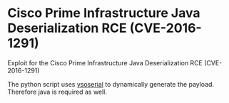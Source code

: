 # Cisco Prime Infrastructure Java Deserialization RCE (CVE-2016-1291)

Exploit for the Cisco Prime Infrastructure Java Deserialization RCE (CVE-2016-1291)

The python script uses [ysoserial](https://github.com/frohoff/ysoserial) to dynamically generate the payload. Therefore java is required as well.

